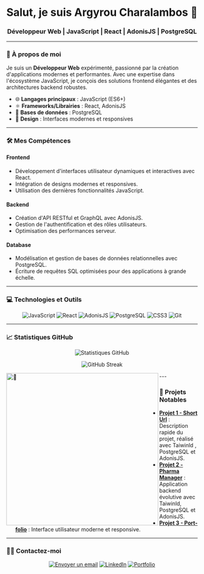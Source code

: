 <h1 align="center">Salut, je suis Argyrou Charalambos 👋</h1>
<h3 align="center">Développeur Web | JavaScript | React | AdonisJS | PostgreSQL</h3>

---

### 🌟 À propos de moi

Je suis un **Développeur Web** expérimenté, passionné par la création d'applications modernes et performantes. Avec une expertise dans l'écosystème JavaScript, je conçois des solutions frontend élégantes et des architectures backend robustes.

- 🌐 **Langages principaux** : JavaScript (ES6+)
- ⚛️ **Frameworks/Librairies** : React, AdonisJS
- 💾 **Bases de données** : PostgreSQL
- 🎨 **Design** : Interfaces modernes et responsives

---

### 🛠️ Mes Compétences

#### **Frontend**
- Développement d'interfaces utilisateur dynamiques et interactives avec React.
- Intégration de designs modernes et responsives.
- Utilisation des dernières fonctionnalités JavaScript.

#### **Backend**
- Création d'API RESTful et GraphQL avec AdonisJS.
- Gestion de l'authentification et des rôles utilisateurs.
- Optimisation des performances serveur.

#### **Database**
- Modélisation et gestion de bases de données relationnelles avec PostgreSQL.
- Écriture de requêtes SQL optimisées pour des applications à grande échelle.

---

### 💻 Technologies et Outils

<p align="center">
  <img src="https://img.shields.io/badge/-JavaScript-F7DF1E?logo=javascript&logoColor=white&style=for-the-badge" alt="JavaScript">
  <img src="https://img.shields.io/badge/-React-61DAFB?logo=react&logoColor=white&style=for-the-badge" alt="React">
  <img src="https://img.shields.io/badge/-AdonisJS-5A45FF?logo=adonisjs&logoColor=white&style=for-the-badge" alt="AdonisJS">
  <img src="https://img.shields.io/badge/-PostgreSQL-336791?logo=postgresql&logoColor=white&style=for-the-badge" alt="PostgreSQL">
  <img src="https://img.shields.io/badge/-CSS3-1572B6?logo=css3&logoColor=white&style=for-the-badge" alt="CSS3">
  <img src="https://img.shields.io/badge/-Git-F05032?logo=git&logoColor=white&style=for-the-badge" alt="Git">
</p>

---

### 📈 Statistiques GitHub

<p align="center">
  <img src="https://github-readme-stats.vercel.app/api?username=ArgyrouCharalambos&show_icons=true&theme=radical&hide_title=true" alt="Statistiques GitHub">
</p>
<p align="center">
  <img src="https://github-readme-streak-stats.herokuapp.com/?user=ArgyrouCharalambos&theme=radical" alt="GitHub Streak">
</p>
<p align="center">
</p>
<img align="left" width="400" alt="🦑" src="https://user-images.githubusercontent.com/22963968/190084456-0e077445-abae-4355-8061-5f0830a48d6e.png">
---

### 🚀 Projets Notables

- **[Projet 1 - Short Url](https://github.com/ArgyrouCharalambos/qr-code-generator)** : Description rapide du projet, réalisé avec Taiwinld , PostgreSQL et AdonisJS.
- **[Projet 2 - Pharma Manager](https://github.com/ArgyrouCharalambos/PharManager-ERP-)** : Application backend évolutive avec Taiwinld, PostgreSQL et AdonisJS.
- **[Projet 3 - Port-folio](https://github.com/ArgyrouCharalambos/Portfolio)** : Interface utilisateur moderne et responsive.

---

### 👨‍💻 Contactez-moi

<p align="center">
  <a href="mailto:argykaselve@gmail.com"><img src="https://img.shields.io/badge/-Envoyer%20un%20email-D14836?logo=gmail&logoColor=white&style=for-the-badge" alt="Envoyer un email"></a>
  <a href="https://linkedin.com/in/argyrou-charalambos"><img src="https://img.shields.io/badge/-LinkedIn-0077B5?logo=linkedin&logoColor=white&style=for-the-badge" alt="LinkedIn"></a>
  <a href="https://argyroucharalambos.github.io/Portfolio/"><img src="https://img.shields.io/badge/-Portfolio-FF5722?logo=web&logoColor=white&style=for-the-badge" alt="Portfolio"></a>
</p>

